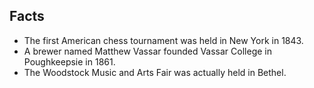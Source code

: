 ## Facts

* The first American chess tournament was held in New York in 1843.
* A brewer named Matthew Vassar founded Vassar College in Poughkeepsie in 1861.
* The Woodstock Music and Arts Fair was actually held in Bethel.

